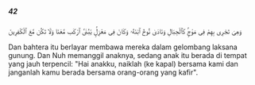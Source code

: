 ##### 42

<span class="ayah">وَهِىَ تَجْرِى بِهِمْ فِى مَوْجٍۢ كَٱلْجِبَالِ وَنَادَىٰ نُوحٌ ٱبْنَهُۥ وَكَانَ فِى مَعْزِلٍۢ يَٰبُنَىَّ ٱرْكَب مَّعَنَا وَلَا تَكُن مَّعَ ٱلْكَٰفِرِينَ</span>

<span class="ayah_translation">Dan bahtera itu berlayar membawa mereka dalam gelombang laksana gunung. Dan Nuh memanggil anaknya, sedang anak itu berada di tempat yang jauh terpencil: "Hai anakku, naiklah (ke kapal) bersama kami dan janganlah kamu berada bersama orang-orang yang kafir".</span>
